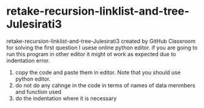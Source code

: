 # retake-recursion-linklist-and-tree-Julesirati3
retake-recursion-linklist-and-tree-Julesirati3 created by GitHub Classroom
for solving the first question I usese online python editor. if you are going to run this program in other editor it might ot work as expected 
due to indentation error.


1. copy the code and paste them in editor. Note that you should use python editor.
2. do not do any cahnge in the code in terms of names of data menmbers and function used
3. do the indentation where it is necessary

